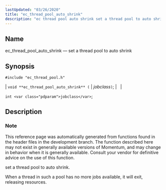 ```yaml
---
lastUpdated: "03/26/2020"
title: "ec_thread_pool_auto_shrink"
description: "ec thread pool auto shrink set a thread pool to auto shrink void ec thread pool auto shrink jobclass int jobclass This reference page was automatically generated from functions found in the header files in the development branch The function described here may not exist in generally available versions of..."
---
```


<a name="apis.ec_thread_pool_auto_shrink"></a> 
## Name

ec_thread_pool_auto_shrink — set a thread pool to auto shrink

## Synopsis

`#include "ec_thread_pool.h"`

| `void **ec_thread_pool_auto_shrink** (` | <var class="pdparam">jobclass</var>`)`; |   |

`int <var class="pdparam">jobclass</var>`;<a name="idp63313408"></a> 
## Description

### Note

This reference page was automatically generated from functions found in the header files in the development branch. The function described here may not exist in generally available versions of Momentum, and may change in behavior when it is generally available. Consult your vendor for definitive advice on the use of this function.

set a thread pool to auto shrink.

When a thread in such a pool has no more jobs available, it will exit, releasing resources.